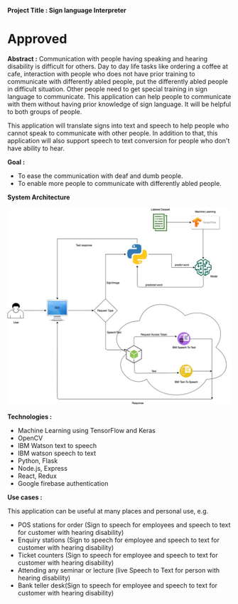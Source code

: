 __Project Title : Sign language Interpreter__
# Approved
__Abstract :__
Communication with people having speaking and hearing  disability is difficult for others. Day to day life tasks like ordering a coffee at cafe, interaction with people who does not have prior training to communicate with differently abled people, put the differently abled people in difficult situation. Other people need to get special training in sign language to communicate. This application can help people to communicate with them without having prior knowledge of sign language. It will be helpful to both groups of people.

This application will translate signs into text and speech to help people who cannot speak to communicate with other people. In addition to that, this application will also support speech to text conversion for people who don't have ability to hear.

 __Goal :__
 - To ease the communication with deaf and dumb people. 
 - To enable more people to communicate with differently abled people. 

__System Architecture__

![System](Flow_Diagram.jpg)

__Technologies :__
 - Machine Learning using TensorFlow and Keras
 - OpenCV
 - IBM Watson text to speech
 - IBM watson speech to text
 - Python, Flask
 - Node.js, Express
 - React, Redux
 - Google firebase authentication
  
 __Use cases :__
  
This application can be useful at many places and personal use, e.g.
 - POS stations for order (Sign to speech for employees and speech to text for customer with hearing disability)
 - Enquiry stations (Sign to speech for employee and speech to text for customer with hearing disability)
 - Ticket counters (Sign to speech for employee and speech to text for customer with hearing disability)
 - Attending any seminar or lecture (live Speech to Text for person with hearing disability)
 - Bank teller desk(Sign to speech for employee and speech to text for customer with hearing disability)